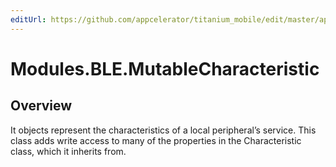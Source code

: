 ```yaml
---
editUrl: https://github.com/appcelerator/titanium_mobile/edit/master/apidoc/MutableCharacteristic.yml
---
```

# Modules.BLE.MutableCharacteristic

<TypeHeader/>

## Overview

It objects represent the characteristics of a local peripheral’s service. This class adds write access to many of the properties in the Characteristic class, which it inherits from.

<ApiDocs/>

